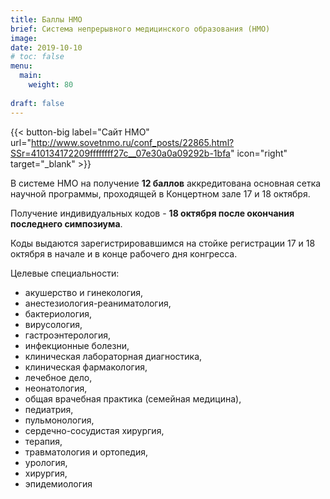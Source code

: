 ```yaml
---
title: Баллы НМО
brief: Система непрерывного медицинского образования (НМО)
image: 
date: 2019-10-10
# toc: false
menu:
  main:
    weight: 80
    
draft: false
---
```


{{< button-big label="Сайт НМО"
                url="http://www.sovetnmo.ru/conf_posts/22865.html?SSr=410134172209ffffffff27c__07e30a0a09292b-1bfa"
                icon="right"
                target="_blank" >}} 



В системе НМО на получение **12 баллов** аккредитована основная сетка научной программы, проходящей в Концертном зале 17 и 18 октября.

Получение индивидуальных кодов - **18 октября после окончания последнего симпозиума**.

Коды выдаются зарегистрировавшимся на стойке регистрации 17 и 18 октября в начале и в конце рабочего дня конгресса.

Целевые специальности: 

- акушерство и гинекология, 
- анестезиология-реаниматология, 
- бактериология, 
- вирусология,
- гастроэнтерология, 
- инфекционные болезни, 
- клиническая лабораторная диагностика, 
- клиническая фармакология, 
- лечебное дело, 
- неонатология,
- общая врачебная практика (семейная медицина), 
- педиатрия, 
- пульмонология, 
- сердечно-сосудистая хирургия, 
- терапия, 
- травматология и ортопедия, 
- урология, 
- хирургия, 
- эпидемиология



